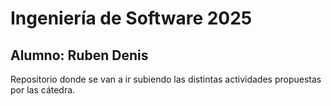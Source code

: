 # **Ingeniería de Software 2025**
## **Alumno:** Ruben Denis

Repositorio donde se van a ir subiendo las distintas actividades propuestas por las cátedra.
